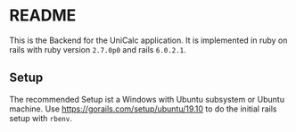 # README

This is the Backend for the UniCalc application. It is implemented in ruby on rails with ruby version `2.7.0p0` and rails `6.0.2.1`.

## Setup

The recommended Setup ist a Windows with Ubuntu subsystem or Ubuntu machine. Use https://gorails.com/setup/ubuntu/19.10 to do the initial rails setup with `rbenv`.

